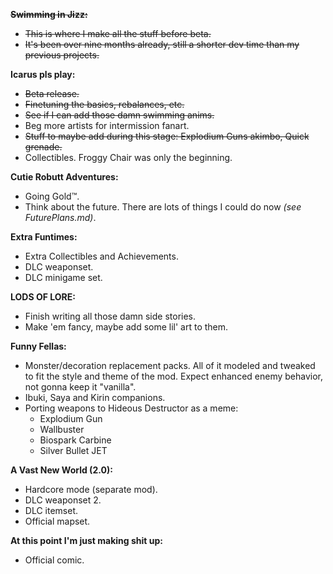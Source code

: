 ~~**Swimming in Jizz:**~~

 - ~~This is where I make all the stuff before beta.~~
 - ~~It's been over nine months already, still a shorter dev time than my previous projects.~~

**Icarus pls play:**

 - ~~Beta release.~~
 - ~~Finetuning the basics, rebalances, etc.~~
 - ~~See if I can add those damn swimming anims.~~
 - Beg more artists for intermission fanart.
 - ~~Stuff to maybe add during this stage: Explodium Guns akimbo, Quick grenade.~~
 - Collectibles. Froggy Chair was only the beginning.

**Cutie Robutt Adventures:**

 - Going Gold™.
 - Think about the future. There are lots of things I could do now *(see FuturePlans.md)*.

**Extra Funtimes:**

 - Extra Collectibles and Achievements.
 - DLC weaponset.
 - DLC minigame set.

**LODS OF LORE:**

 - Finish writing all those damn side stories.
 - Make 'em fancy, maybe add some lil' art to them.

**Funny Fellas:**

 - Monster/decoration replacement packs. All of it modeled and tweaked to fit the style and theme of the mod. Expect enhanced enemy behavior, not gonna keep it "vanilla".
 - Ibuki, Saya and Kirin companions.
 - Porting weapons to Hideous Destructor as a meme:
   - Explodium Gun
   - Wallbuster
   - Biospark Carbine
   - Silver Bullet JET

**A Vast New World (2.0):**

 - Hardcore mode (separate mod).
 - DLC weaponset 2.
 - DLC itemset.
 - Official mapset.

**At this point I'm just making shit up:**

 - Official comic.
